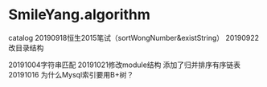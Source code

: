 # SmileYang.algorithm
catalog
20190918恒生2015笔试（sortWongNumber&existString）
20190922改目录结构

20191004字符串匹配
20191021修改module结构
添加了归并排序有序链表
20191016
为什么Mysql索引要用B+树？
